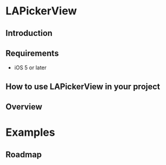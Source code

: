 # LAPickerView

## Introduction

## Requirements

* iOS 5 or later

## How to use LAPickerView in your project

## Overview

# Examples

## Roadmap
